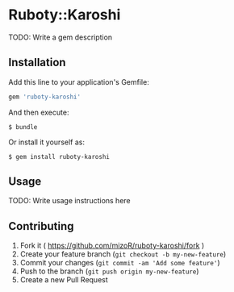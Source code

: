# Ruboty::Karoshi

TODO: Write a gem description

## Installation

Add this line to your application's Gemfile:

```ruby
gem 'ruboty-karoshi'
```

And then execute:

    $ bundle

Or install it yourself as:

    $ gem install ruboty-karoshi

## Usage

TODO: Write usage instructions here

## Contributing

1. Fork it ( https://github.com/mizoR/ruboty-karoshi/fork )
2. Create your feature branch (`git checkout -b my-new-feature`)
3. Commit your changes (`git commit -am 'Add some feature'`)
4. Push to the branch (`git push origin my-new-feature`)
5. Create a new Pull Request
